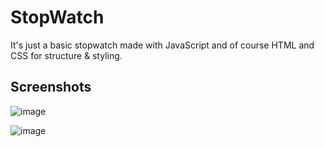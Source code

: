 # StopWatch
It's just a basic stopwatch made with JavaScript and of course HTML and CSS for structure &amp; styling.

## Screenshots

![image](https://user-images.githubusercontent.com/74971365/178119002-496842dc-0278-4a5c-ae8f-c42ca1f1cb96.png)

![image](https://user-images.githubusercontent.com/74971365/178119004-0fa4d4d9-4fcf-47c4-b2cf-7edabf8adc5c.png)
